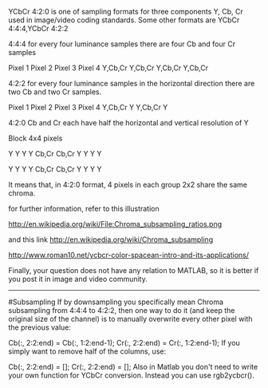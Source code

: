 YCbCr 4:2:0 is one of sampling formats for three components Y, 
Cb, Cr used in image/video coding standards.
Some other formats are YCbCr 4:4:4,YCbCr 4:2:2

4:4:4 for every four luminance samples there are
         four Cb and four Cr samples

Pixel 1 Pixel 2 Pixel 3 Pixel 4 
Y,Cb,Cr Y,Cb,Cr Y,Cb,Cr Y,Cb,Cr


4:2:2 for every four luminance samples in the horizontal
         direction there are two Cb and two Cr samples.

Pixel 1 Pixel 2 Pixel 3 Pixel 4 
Y,Cb,Cr Y Y,Cb,Cr Y

4:2:0 Cb and Cr each have half the horizontal
         and vertical resolution of Y


Block 4x4 pixels


Y Y Y Y
 Cb,Cr Cb,Cr 
Y Y Y Y

Y Y Y Y
 Cb,Cr Cb,Cr 
Y Y Y Y

It means that, in 4:2:0 format, 4 pixels in each group 2x2 
share the same chroma.

for further information, refer to this illustration 

http://en.wikipedia.org/wiki/File:Chroma_subsampling_ratios.png

and this link
http://en.wikipedia.org/wiki/Chroma_subsampling

http://www.roman10.net/ycbcr-color-spacean-intro-and-its-applications/

Finally, your question does not have any relation to MATLAB, 
so it is better if you post it in image and video community.



****
#Subsampling
If by downsampling you specifically mean Chroma subsampling from 4:4:4 to 4:2:2, then one way to do it (and keep the original size of the channel) is to manually overwrite every other pixel with the previous value:

Cb(:, 2:2:end) = Cb(:, 1:2:end-1);
Cr(:, 2:2:end) = Cr(:, 1:2:end-1);
If you simply want to remove half of the columns, use:

Cb(:, 2:2:end) = [];
Cr(:, 2:2:end) = [];
Also in Matlab you don't need to write your own function for YCbCr conversion. Instead you can use rgb2ycbcr().